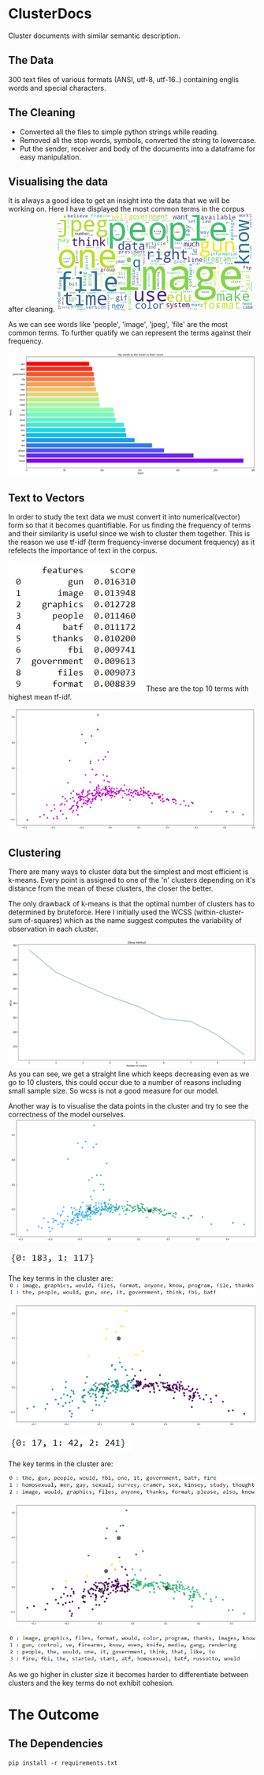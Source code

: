 # ClusterDocs
Cluster documents with similar semantic description.

## The Data
300 text files of various formats (ANSI, utf-8, utf-16..) containing englis words and special characters. 

## The Cleaning
- Converted all the files to simple python strings while reading.
- Removed all the stop words, symbols, converted the string to lowercase. 
- Put the sender, receiver and body of the documents into a dataframe for easy manipulation.

## Visualising the data
It is always a good idea to get an insight into the data that we will be working on.
Here I have displayed the most common terms in the corpus after cleaning.
![wordCloud](images/word_cloud.png)

As we can see words like 'people', 'image', 'jpeg', 'file' are the most common terms.
To further quatify we can represent the terms against their frequency.

![wordCount](images/word_count.png)

## Text to Vectors
In order to study the text data we must convert it into numerical(vector) form so that it becomes quantifiable. 
For us finding the frequency of terms and their similarity is useful since we wish to cluster them together.
This is the reason we use tf-idf (term frequency-inverse document frequency) as it refelects the importance of text in the corpus.

![tfidf](images/tfidf.PNG)
These are the top 10 terms with highest mean tf-idf.

![scatterInit](images/cluster_scatter_init.png)

## Clustering 
There are many ways to cluster data but the simplest and most efficient is k-means. Every point is assigned to one of the 'n' clusters depending on it's distance from the mean of these clusters, the closer the better.

The only drawback of k-means is that the optimal number of clusters has to determined by bruteforce.
Here I initially used the WCSS (within-cluster-sum of-squares) which as the name suggest computes the variability of observation in each cluster.

![wcss](images/wcss.png)
As you can see, we get a straight line which keeps decreasing even as we go to 10 clusters, this could occur due to a number of reasons including small sample size. So wcss is not a good measure for our model.

Another way is to visualise the data points in the cluster and try to see the correctness of the model ourselves.
![twoCluster](images/cluster_scatter.png)

![twoCount](images/label_counts_2.PNG)

The key terms in the cluster are:
![twoTerms](images/cluster_terms_2.png)

![threeCluster](images/cluster_scatter_3.png)

![threeCount](images/label_counts_3.PNG)

The key terms in the cluster are:

![threeTerms](images/cluster_terms_3.PNG)

![fourCluster](images/cluster_scatter_4.png)

![fourTerms](images/cluster_terms_4.PNG)

As we go higher in cluster size it becomes harder to differentiate between clusters and the key terms do not exhibit cohesion.

# The Outcome


## The Dependencies
```
pip install -r requirements.txt
```
